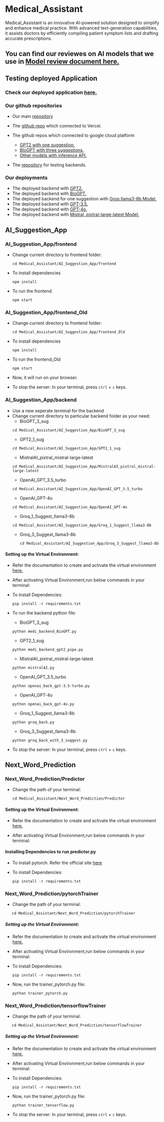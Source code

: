 # Medical_Assistant
Medical_Assistant is an innovative AI-powered solution designed to simplify and enhance medical practice. With advanced text-generation capabilities, it assists doctors by efficiently compiling patient symptom lists and drafting accurate prescriptions.

## You can find our reviewes on AI models that we use in [Model review document here.](https://github.com/Bistec-SUSL-2024/Medical_Assistant/releases/download/v1.0.0/Medical_assistant.Model.Review.1.pdf)

## Testing deployed Application

### **Check our deployed application [here.](https://medical-assistant-deploy.vercel.app/)**

### Our github repositories

* Our main [repository](https://github.com/Bistec-SUSL-2024/Medical_Assistant)

* The [github repo](https://github.com/JehanRodrigo/Medical_Assistant_Deploy) which connected to Vercel.

* The github repos which connected to google cloud platform
    * [GPT2 with one suggestion.](https://github.com/AshanLakshitha16763/Medi_backend_GPT2)
    * [BIoGPT with three suggestions.](https://github.com/AshanLakshitha16763/Medi_backend_bioGPT)
    * [Other models with inference API.](https://github.com/JehanRodrigo/Medical_Assistant_Backend_API_Call)
      
* The [repository](https://github.com/JehanRodrigo/Medical_Assistant_Backend) for testing backends.

### Our deployments
* The deployed backend with [GPT2.](https://medicalback-34822786368.asia-south1.run.app/)
* The deployed backend with [BioGPT.](https://biosuggimg-1081715976745.asia-south1.run.app)
* The deployed backend for one suggestion with [Groq,llama3-8b Model.](https://groq1newimg-566299158369.us-central1.run.app/)
* The deployed backend with [GPT-3.5.](https://gpt3-5img-588828373957.asia-south1.run.app )
* The deployed backend with [GPT-4o.](https://backendapiimg-311437687915.us-central1.run.app )
* The deployed backend with [Mistral, pixtral-large-latest Model.](https://mistralaiapi3suggestimg-770852879163.asia-south1.run.app)


## AI_Suggestion_App

### AI_Suggestion_App/frontend

* Change current directory to frontend folder:
    ```
    cd Medical_Assistant/AI_Suggestion_App/frontend
    ```
* To install dependencies 
    ```
    npm install
    ```
* To run the frontend
    ```
    npm start
    ```
### AI_Suggestion_App/frontend_Old

* Change current directory to frontend folder:
    ```
    cd Medical_Assistant/AI_Suggestion_App/frontend_Old
    ```
* To install dependencies 
    ```
    npm install
    ```
* To run the frontend_Old
    ```
    npm start
    ```


* Now, it will run on your browser.
* To stop the server:
In your terminal, press ```ctrl``` + ```c``` keys.


### AI_Suggestion_App/backend
* Use a new seperate terminal for the backend
* Change current directory to particular backend folder as your need:
   * BioGPT_3_sug
    ```
    cd Medical_Assistant/AI_Suggestion_App/BioGPT_3_sug
    ```
   * GPT2_1_sug
    ```
    cd Medical_Assistant/AI_Suggestion_App/GPT2_1_sug
    ```
   * MistralAI_pixtral_mistral-large-latest
    ```
    cd Medical_Assistant/AI_Suggestion_App/MistralAI_pixtral_mistral-large-latest
    ```
   * OpenAI_GPT_3.5_turbo
    ```
    cd Medical_Assistant/AI_Suggestion_App/OpenAI_GPT_3.5_turbo
    ```
   * OpenAI_GPT-4o
    ```
    cd Medical_Assistant/AI_Suggestion_App/OpenAI_GPT-4o
    ```
   * Groq_1_Suggest_llama3-8b
    ```
    cd Medical_Assistant/AI_Suggestion_App/Groq_1_Suggest_llama3-8b
    ```
  * Groq_3_Suggest_llama3-8b
    ```
    cd Medical_Assistant/AI_Suggestion_App/Groq_3_Suggest_llama3-8b
    ```
  

#### Setting up the Virtual Environment:
 * Refer the documentation to create and activate the virtual environment [here.](https://packaging.python.org/en/latest/guides/installing-using-pip-and-virtual-environments/)

 * After activating Virtual Environment,run below commands in your terminal:
  
 * To install Dependencies:
    ```
    pip install -r requirements.txt
    ```
    
 * To run the backend python file:
   * BioGPT_3_sug
    ```
    python medi_backend_BioGPT.py
    ```
   * GPT2_1_sug
    ```
    python medi_backend_gpt2_pipe.py
    ```
   * MistralAI_pixtral_mistral-large-latest
    ```
    python mistralAI.py
    ```
   * OpenAI_GPT_3.5_turbo
    ```
    python openai_back_gpt-3.5-turbo.py
    ```
   * OpenAI_GPT-4o
    ```
    python openai_back_gpt-4o.py
    ```
   * Groq_1_Suggest_llama3-8b
    ```
    python groq_back.py
    ```
   * Groq_3_Suggest_llama3-8b
    ```
    python groq_back_with_3_suggest.py
    ```

    
 * To stop the server:
    In your terminal, press ```ctrl``` + ```c``` keys.

## Next_Word_Prediction

### Next_Word_Prediction/Predictor

* Change the path of your terminal:
    ```
    cd Medical_Assistant/Next_Word_Prediction/Predictor
    ```

#### Setting up the Virtual Environment:
 * Refer the documentation to create and activate the virtual environment [here.](https://packaging.python.org/en/latest/guides/installing-using-pip-and-virtual-environments/)

 * After activating Virtual Environment,run below commands in your terminal:
   
#### Installing Dependencies to run predictor.py
 * To install pytorch. Refer the official site [here](https://pytorch.org/get-started/locally/)

 * To install Dependencies:
    ```
    pip install -r requirements.txt
    ```
 
### Next_Word_Prediction/pytorchTrainer
   * Change the path of your terminal:
 ```
    cd Medical_Assistant/Next_Word_Prediction/pytorchTrainer
 ```

##### Setting up the Virtual Environment:
  * Refer the documentation to create and activate the virtual environment [here.](https://packaging.python.org/en/latest/guides/installing-using-pip-and-virtual-environments/)

  * After activating Virtual Environment,run below commands in your terminal:

  * To install Dependencies:
    ```
    pip install -r requirements.txt
    ```
  * Now, run the trainer_pytorch.py file:
    ```
    python trainer_pytorch.py
    ```

### Next_Word_Prediction/tensorflowTrainer
   * Change the path of your terminal:
 ```
    cd Medical_Assistant/Next_Word_Prediction/tensorflowTrainer
 ```

##### Setting up the Virtual Environment:
  * Refer the documentation to create and activate the virtual environment [here.](https://packaging.python.org/en/latest/guides/installing-using-pip-and-virtual-environments/)

  * After activating Virtual Environment,run below commands in your terminal:

  * To install Dependencies:
    ```
    pip install -r requirements.txt
    ```
  * Now, run the trainer_pytorch.py file:
     ```
    python trainer_tensorflow.py
    ``` 

 * To stop the server:
    In your terminal, press ```ctrl``` + ```c``` keys.
 
  


